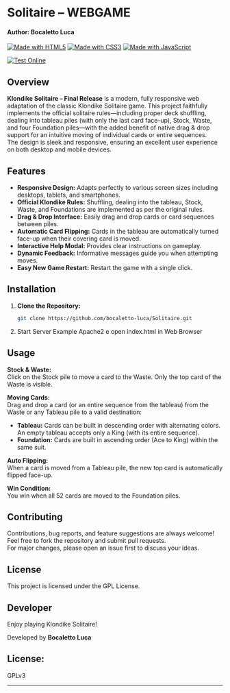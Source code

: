 # Solitaire – WEBGAME
#### Author: Bocaletto Luca

[![Made with HTML5](https://img.shields.io/badge/Made%20with-HTML5-E34F26?logo=html5)](https://www.w3.org/html/)
[![Made with CSS3](https://img.shields.io/badge/Made%20with-CSS3-1572B6?logo=css3)](https://www.w3.org/Style/CSS/)
[![Made with JavaScript](https://img.shields.io/badge/Made%20with-JavaScript-F7DF1E?logo=javascript)](https://developer.mozilla.org/docs/Web/JavaScript)

[![Test Online](https://img.shields.io/badge/Test%20Online-Click%20Here-brightgreen?style=for-the-badge)](https://bocaletto-luca.github.io/Solitaire/)

## Overview

**Klondike Solitaire – Final Release** is a modern, fully responsive web adaptation of the classic Klondike Solitaire game. This project faithfully implements the official solitaire rules—including proper deck shuffling, dealing into tableau piles (with only the last card face-up), Stock, Waste, and four Foundation piles—with the added benefit of native drag & drop support for an intuitive moving of individual cards or entire sequences.  
The design is sleek and responsive, ensuring an excellent user experience on both desktop and mobile devices.

## Features

- **Responsive Design:** Adapts perfectly to various screen sizes including desktops, tablets, and smartphones.
- **Official Klondike Rules:** Shuffling, dealing into the tableau, Stock, Waste, and Foundations are implemented as per the original rules.
- **Drag & Drop Interface:** Easily drag and drop cards or card sequences between piles.
- **Automatic Card Flipping:** Cards in the tableau are automatically turned face-up when their covering card is moved.
- **Interactive Help Modal:** Provides clear instructions on gameplay.
- **Dynamic Feedback:** Informative messages guide you when attempting moves.
- **Easy New Game Restart:** Restart the game with a single click.

## Installation

1. **Clone the Repository:**

   ```bash
   git clone https://github.com/bocaletto-luca/Solitaire.git
2.  Start Server Example Apache2 e open index.html in Web Browser

## Usage

**Stock & Waste:**  
Click on the Stock pile to move a card to the Waste. Only the top card of the Waste is visible.

**Moving Cards:**  
Drag and drop a card (or an entire sequence from the tableau) from the Waste or any Tableau pile to a valid destination:

- **Tableau:** Cards can be built in descending order with alternating colors. An empty tableau accepts only a King (with its entire sequence).
- **Foundation:** Cards are built in ascending order (Ace to King) within the same suit.

**Auto Flipping:**  
When a card is moved from a Tableau pile, the new top card is automatically flipped face-up.

**Win Condition:**  
You win when all 52 cards are moved to the Foundation piles.

## Contributing

Contributions, bug reports, and feature suggestions are always welcome!  
Feel free to fork the repository and submit pull requests.  
For major changes, please open an issue first to discuss your ideas.

## License

This project is licensed under the GPL License.

## Developer

Enjoy playing Klondike Solitaire!

Developed by **Bocaletto Luca**

## License: 

GPLv3

---
